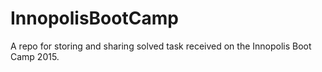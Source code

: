 # InnopolisBootCamp

A repo for storing and sharing solved task received on the Innopolis Boot Camp 2015. 